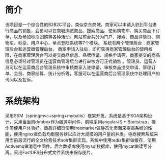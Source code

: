 # 简介
该项目是一个综合性的B2B2C平台，类似京东商城。商家可以申请入驻到平台进行商品的销售，会员可以在商城浏览商品、搜索商品、使用购物车、购买商品下订单，以及参加秒杀团购等各种活动。网站前台共分为门户、搜索、商品详情页、购物车、秒杀、用户中心、单点登陆系统等7个模块。
系统有两个管理后台：商家管理后台和运营商管理后台。 商家申请入驻后，即可获得商家管理后台的使用权限，在商家管理后台可以提交商品信息、品牌申请、规格申请等。商家提交的商品信息必须经过管理员在运营商管理后台进行审核方可正式销售 。管理员、运营人员可以在运营商后台管理系统中审核商家入驻申请、审核商品提交申请、管理订单、会员、商家结算、统计分析等，客服可以在运营商后台管理系统中处理用户的询问以及投诉。

# 系统架构
采用SSM（springmvc+spring+mybatis）框架开发。系统是基于SOA架构设计，采用当当的dubbox作为服务中间件，前端采用angularJS + Bootstrap，操作简便用户体验好。商品详细页使用freemarker做静态化页面来提高系统的性能，使用nginx做负载均衡服务器以应对大规模的用户量的并发。电商搜索系统采用当前最流行的全文检索技术solr集群实现。系统中使用redis集群做缓存，使用Activemq做消息中间件。后台数据库使用mysql数据库，使用mycat做读写分离。采用FastDFS分布式文件系统来保存图片。
